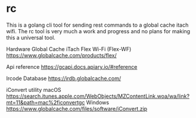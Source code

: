 # rc

This is a golang cli tool for sending rest commands to a global cache itach wifi. The rc tool is very much a work and progress and no plans for making this a universal tool. 

Hardware
Global Cache iTach Flex Wi-Fi (Flex-WF)
https://www.globalcache.com/products/flex/

Api reference
https://gcapi.docs.apiary.io/#reference

Ircode Database
https://irdb.globalcache.com/

iConvert utility
macOS https://search.itunes.apple.com/WebObjects/MZContentLink.woa/wa/link?mt=11&path=mac%2ficonvertgc
Windows https://www.globalcache.com/files/software/iConvert.zip
